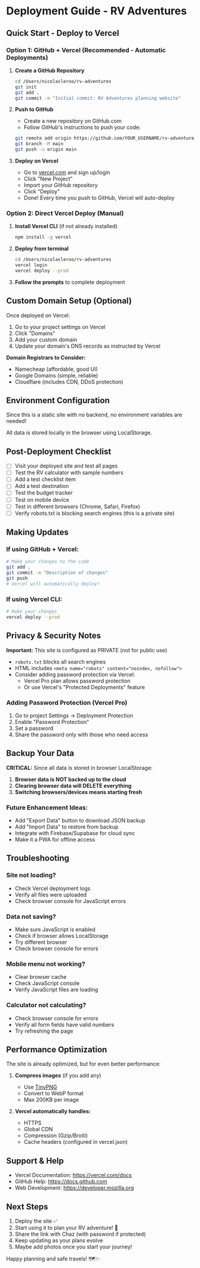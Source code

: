# Deployment Guide - RV Adventures

## Quick Start - Deploy to Vercel

### Option 1: GitHub + Vercel (Recommended - Automatic Deployments)

1. **Create a GitHub Repository**
   ```bash
   cd /Users/nicolasleroo/rv-adventures
   git init
   git add .
   git commit -m "Initial commit: RV Adventures planning website"
   ```

2. **Push to GitHub**
   - Create a new repository on GitHub.com
   - Follow GitHub's instructions to push your code:
   ```bash
   git remote add origin https://github.com/YOUR_USERNAME/rv-adventures.git
   git branch -M main
   git push -u origin main
   ```

3. **Deploy on Vercel**
   - Go to [vercel.com](https://vercel.com) and sign up/login
   - Click "New Project"
   - Import your GitHub repository
   - Click "Deploy"
   - Done! Every time you push to GitHub, Vercel will auto-deploy

### Option 2: Direct Vercel Deploy (Manual)

1. **Install Vercel CLI** (if not already installed)
   ```bash
   npm install -g vercel
   ```

2. **Deploy from terminal**
   ```bash
   cd /Users/nicolasleroo/rv-adventures
   vercel login
   vercel deploy --prod
   ```

3. **Follow the prompts** to complete deployment

## Custom Domain Setup (Optional)

Once deployed on Vercel:

1. Go to your project settings on Vercel
2. Click "Domains"
3. Add your custom domain
4. Update your domain's DNS records as instructed by Vercel

**Domain Registrars to Consider:**
- Namecheap (affordable, good UI)
- Google Domains (simple, reliable)
- Cloudflare (includes CDN, DDoS protection)

## Environment Configuration

Since this is a static site with no backend, no environment variables are needed!

All data is stored locally in the browser using LocalStorage.

## Post-Deployment Checklist

- [ ] Visit your deployed site and test all pages
- [ ] Test the RV calculator with sample numbers
- [ ] Add a test checklist item
- [ ] Add a test destination
- [ ] Test the budget tracker
- [ ] Test on mobile device
- [ ] Test in different browsers (Chrome, Safari, Firefox)
- [ ] Verify robots.txt is blocking search engines (this is a private site)

## Making Updates

### If using GitHub + Vercel:
```bash
# Make your changes to the code
git add .
git commit -m "Description of changes"
git push
# Vercel will automatically deploy!
```

### If using Vercel CLI:
```bash
# Make your changes
vercel deploy --prod
```

## Privacy & Security Notes

**Important:** This site is configured as PRIVATE (not for public use)

- `robots.txt` blocks all search engines
- HTML includes `<meta name="robots" content="noindex, nofollow">`
- Consider adding password protection via Vercel:
  - Vercel Pro plan allows password protection
  - Or use Vercel's "Protected Deployments" feature

### Adding Password Protection (Vercel Pro)

1. Go to project Settings → Deployment Protection
2. Enable "Password Protection"
3. Set a password
4. Share the password only with those who need access

## Backup Your Data

**CRITICAL:** Since all data is stored in browser LocalStorage:

1. **Browser data is NOT backed up to the cloud**
2. **Clearing browser data will DELETE everything**
3. **Switching browsers/devices means starting fresh**

### Future Enhancement Ideas:
- Add "Export Data" button to download JSON backup
- Add "Import Data" to restore from backup
- Integrate with Firebase/Supabase for cloud sync
- Make it a PWA for offline access

## Troubleshooting

### Site not loading?
- Check Vercel deployment logs
- Verify all files were uploaded
- Check browser console for JavaScript errors

### Data not saving?
- Make sure JavaScript is enabled
- Check if browser allows LocalStorage
- Try different browser
- Check browser console for errors

### Mobile menu not working?
- Clear browser cache
- Check JavaScript console
- Verify JavaScript files are loading

### Calculator not calculating?
- Check browser console for errors
- Verify all form fields have valid numbers
- Try refreshing the page

## Performance Optimization

The site is already optimized, but for even better performance:

1. **Compress images** (if you add any)
   - Use [TinyPNG](https://tinypng.com)
   - Convert to WebP format
   - Max 200KB per image

2. **Vercel automatically handles:**
   - HTTPS
   - Global CDN
   - Compression (Gzip/Brotli)
   - Cache headers (configured in vercel.json)

## Support & Help

- Vercel Documentation: https://vercel.com/docs
- GitHub Help: https://docs.github.com
- Web Development: https://developer.mozilla.org

## Next Steps

1. Deploy the site ✅
2. Start using it to plan your RV adventure! 🚐
3. Share the link with Chaz (with password if protected)
4. Keep updating as your plans evolve
5. Maybe add photos once you start your journey!

Happy planning and safe travels! 🗺️✨
